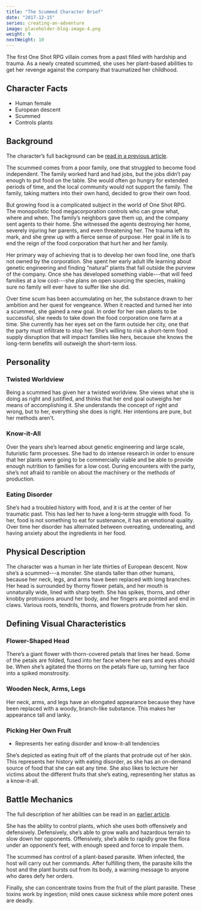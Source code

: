 ```yaml
---
title: "The Scummed Character Brief"
date: "2017-12-15"
series: creating-an-adventure
image: placeholder-blog-image-4.png
weight: 9
nextWeight: 10
---
```


The first One Shot RPG villain comes from a past filled with hardship and trauma. As a newly created scummed, she uses her plant-based abilities to get her revenge against the company that traumatized her childhood.<!--more-->

## Character Facts
- Human female
- European descent
- Scummed
- Controls plants

## Background
The character’s full background can be [read in a previous article](/blog/creating-an-adventure/scummed-background-motivation/).

The scummed comes from a poor family, one that struggled to become food independent. The family worked hard and had jobs, but the jobs didn’t pay enough to put food on the table. She would often go hungry for extended periods of time, and the local community would not support the family. The family, taking matters into their own hand, decided to grow their own food.

But growing food is a complicated subject in the world of One Shot RPG. The monopolistic food megacorporation controls who can grow what, where and when. The family’s neighbors gave them up, and the company sent agents to their home. She witnessed the agents destroying her home, severely injuring her parents, and even threatening her. The trauma left its mark, and she grew up with a fierce sense of purpose. Her goal in life is to end the reign of the food corporation that hurt her and her family.

Her primary way of achieving that is to develop her own food line, one that’s not owned by the corporation. She spent her early adult life learning about genetic engineering and finding “natural” plants that fall outside the purview of the company. Once she has developed something viable---that will feed families at a low cost---she plans on open sourcing the species, making sure no family will ever have to suffer like she did.

Over time scum has been accumulating on her, the substance drawn to her ambition and her quest for vengeance. When it reacted and turned her into a scummed, she gained a new goal. In order for her own plants to be successful, she needs to take down the food corporation one farm at a time. She currently has her eyes set on the farm outside her city, one that the party must infiltrate to stop her. She’s willing to risk a short-term food supply disruption that will impact families like hers, because she knows the long-term benefits will outweigh the short-term loss.

## Personality
### Twisted Worldview
Being a scummed has given her a twisted worldview. She views what she is doing as right and justified, and thinks that her end goal outweighs her means of accomplishing it. She understands the concept of right and wrong, but to her, everything she does is right. Her intentions are pure, but her methods aren’t.

### Know-it-All
Over the years she’s learned about genetic engineering and large scale, futuristic farm processes. She had to do intense research in order to ensure that her plants were going to be commercially viable and be able to provide enough nutrition to families for a low cost. During encounters with the party, she’s not afraid to ramble on about the machinery or the methods of production.

### Eating Disorder
She’s had a troubled history with food, and it is at the center of her traumatic past. This has led her to have a long-term struggle with food. To her, food is not something to eat for sustenance, it has an emotional quality. Over time her disorder has alternated between overeating, undereating, and having anxiety about the ingredients in her food.

## Physical Description
The character was a human in her late thirties of European descent. Now she’s a scummed---a monster. She stands taller than other humans, because her neck, legs, and arms have been replaced with long branches. Her head is surrounded by thorny flower petals, and her mouth is unnaturally wide, lined with sharp teeth. She has spikes, thorns, and other knobby protrusions around her body, and her fingers are pointed and end in claws. Various roots, tendrils, thorns, and flowers protrude from her skin.

## Defining Visual Characteristics
### Flower-Shaped Head
There’s a giant flower with thorn-covered petals that lines her head. Some of the petals are folded, fused into her face where her ears and eyes should be. When she’s agitated the thorns on the petals flare up, turning her face into a spiked monstrosity.

### Wooden Neck, Arms, Legs
Her neck, arms, and legs have an elongated appearance because they have been replaced with a woody, branch-like substance. This makes her appearance tall and lanky.

### Picking Her Own Fruit
- Represents her eating disorder and know-it-all tendencies

She’s depicted as eating fruit off of the plants that protrude out of her skin. This represents her history with eating disorder, as she has an on-demand source of food that she can eat any time. She also likes to lecture her victims about the different fruits that she’s eating, representing her status as a know-it-all.

## Battle Mechanics
The full description of her abilities can be read in an [earlier article](/blog/creating-an-adventure/scummed-abilities/).

She has the ability to control plants, which she uses both offensively and defensively. Defensively, she’s able to grow walls and hazardous terrain to slow down her opponents. Offensively, she’s able to rapidly grow the flora under an opponent’s feet, with enough speed and force to impale them.

The scummed has control of a plant-based parasite. When infected, the host will carry out her commands. After fulfilling them, the parasite kills the host and the plant bursts out from its body, a warning message to anyone who dares defy her orders.

Finally, she can concentrate toxins from the fruit of the plant parasite. These toxins work by ingestion; mild ones cause sickness while more potent ones are deadly.
